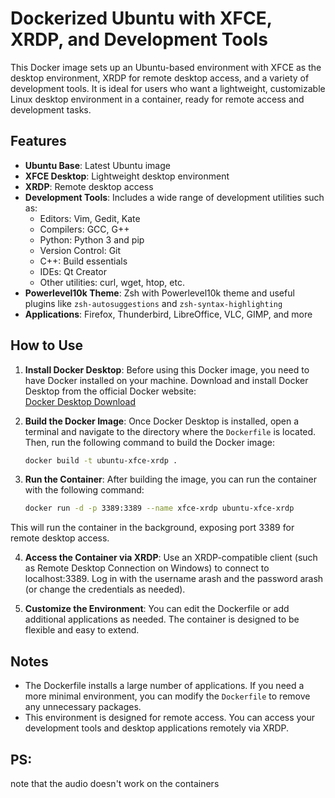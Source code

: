 # Dockerized Ubuntu with XFCE, XRDP, and Development Tools

This Docker image sets up an Ubuntu-based environment with XFCE as the desktop environment, XRDP for remote desktop access, and a variety of development tools. It is ideal for users who want a lightweight, customizable Linux desktop environment in a container, ready for remote access and development tasks.

## Features

- **Ubuntu Base**: Latest Ubuntu image
- **XFCE Desktop**: Lightweight desktop environment
- **XRDP**: Remote desktop access
- **Development Tools**: Includes a wide range of development utilities such as:
  - Editors: Vim, Gedit, Kate
  - Compilers: GCC, G++
  - Python: Python 3 and pip
  - Version Control: Git
  - C++: Build essentials
  - IDEs: Qt Creator
  - Other utilities: curl, wget, htop, etc.
- **Powerlevel10k Theme**: Zsh with Powerlevel10k theme and useful plugins like `zsh-autosuggestions` and `zsh-syntax-highlighting`
- **Applications**: Firefox, Thunderbird, LibreOffice, VLC, GIMP, and more

## How to Use

1. **Install Docker Desktop**:
   Before using this Docker image, you need to have Docker installed on your machine. Download and install Docker Desktop from the official Docker website:  
   [Docker Desktop Download](https://www.docker.com/products/docker-desktop)

2. **Build the Docker Image**:
   Once Docker Desktop is installed, open a terminal and navigate to the directory where the `Dockerfile` is located. Then, run the following command to build the Docker image:

   ```bash
   docker build -t ubuntu-xfce-xrdp .
   ```
   
3. **Run the Container**: After building the image, you can run the container with the following command:
   ```bash
   docker run -d -p 3389:3389 --name xfce-xrdp ubuntu-xfce-xrdp
   ```
This will run the container in the background, exposing port 3389 for remote desktop access.

4. **Access the Container via XRDP**: Use an XRDP-compatible client (such as Remote Desktop Connection on Windows) to connect to localhost:3389. Log in with the username arash and the password arash (or change the credentials as needed).

5. **Customize the Environment**: You can edit the Dockerfile or add additional applications as needed. The container is designed to be flexible and easy to extend.

## Notes

- The Dockerfile installs a large number of applications. If you need a more minimal environment, you can modify the `Dockerfile` to remove any unnecessary packages.
- This environment is designed for remote access. You can access your development tools and desktop applications remotely via XRDP.

## PS:
note that the audio doesn't work on the containers
